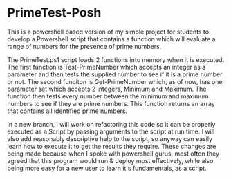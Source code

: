 # PrimeTest-Posh  

This is a powershell based version of my simple project for students to 
develop a Powershell script that contains a function which will evaluate a 
range of numbers for the presence of prime numbers.   

The PrimeTest.ps1 script loads 2 functions into memory when it is executed.
The first function is Test-PrimeNumber which accepts an integer as a parameter
and then tests the supplied number to see if it is a prime number or not.  The
second funciton is Get-PrimeNumber which, as of now, has one parameter set which
accepts 2 integers, Minimum and Maximum.   The function then tests every number 
between the minimum and maximum numbers to see if they are prime numbers.   This
function returns an array that contains all identified prime numbers.

In a new branch, I will work on refactoring this code so it can be properly executed as 
a Script by passing arguments to the script at run time.   I will also add reasonably 
descriptive help to the script, so anyway can easily learn how to execute it to get the
results they require.  These changes are being made because when I spoke with powershell 
gurus, most often they agreed that this program would run & deploy most effectively, 
while also being more easy for a new user to learn it's fundamentals, as a script.
